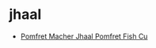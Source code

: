 # jhaal

 * [Pomfret Macher Jhaal Pomfret Fish Cu](index/p/pomfret-macher-jhaal-pomfret-fish-cu.json)
